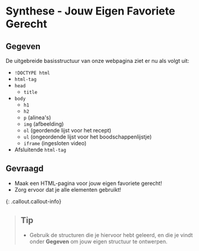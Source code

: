 # Synthese - Jouw Eigen Favoriete Gerecht

## Gegeven
De uitgebreide basisstructuur van onze webpagina ziet er nu als volgt uit:

* `!DOCTYPE html`
* `html-tag`
* `head`
  * `title`
* `body`
  * `h1`
  * `h2`
  * `p` (alinea's)
  * `img` (afbeelding)
  * `ol` (geordende lijst voor het recept)
  * `ul` (ongeordende lijst voor het boodschappenlijstje)
  * `iframe` (ingesloten video)
* Afsluitende `html-tag`

## Gevraagd
* Maak een HTML-pagina voor jouw eigen favoriete gerecht! 
* Zorg ervoor dat je alle elementen gebruikt! 


{: .callout.callout-info}
>## Tip
>* Gebruik de structuren die je hiervoor hebt geleerd, en die je vindt onder **Gegeven** om jouw eigen structuur te ontwerpen. 